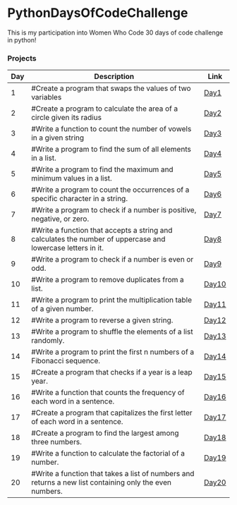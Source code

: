 # PythonDaysOfCodeChallenge

This is my participation into Women Who Code 30 days of code challenge in python!

### Projects

| Day | Description                                                          | Link                                                                                          |
| --- | -------------------------------------------------------------------- | --------------------------------------------------------------------------------------------- |
| 1   | #Create a program that swaps the values of two variables             | <a href="https://github.com/staceyjf/WWW_python_challenge/blob/main/challenges/challenge1.py">Day1</a> |
| 2   | #Create a program to calculate the area of a circle given its radius | <a href="https://github.com/staceyjf/WWW_python_challenge/blob/main/challenges/challenge2.py">Day2</a> |
| 3   | #Write a function to count the number of vowels in a given string | <a href="https://github.com/staceyjf/WWW_python_challenge/blob/main/challenges/challenge3.py">Day3</a> |
| 4   | #Write a program to find the sum of all elements in a list. | <a href="https://github.com/staceyjf/WWW_python_challenge/blob/main/challenges/challenge4.py">Day4</a> |
| 5  | #Write a program to find the maximum and minimum values in a list. | <a href="https://github.com/staceyjf/WWW_python_challenge/blob/main/challenges/challenge5.py">Day5</a> |
| 6   | #Write a program to count the occurrences of a specific character in a string. | <a href="https://github.com/staceyjf/WWW_python_challenge/blob/main/challenges/challenge6.py">Day6</a> |
| 7   | #Write a program to check if a number is positive, negative, or zero. | <a href="https://github.com/staceyjf/WWW_python_challenge/blob/main/challenges/challenge7.py">Day7</a> |
| 8  | #Write a function that accepts a string and calculates the number of uppercase and lowercase letters in it. | <a href="https://github.com/staceyjf/WWW_python_challenge/blob/main/challenges/challenge8.py">Day8</a> |
| 9 | #Write a program to check if a number is even or odd. | <a href="https://github.com/staceyjf/WWW_python_challenge/blob/main/challenges/challenge9.py">Day9</a> |
| 10 | #Write a program to remove duplicates from a list. | <a href="https://github.com/staceyjf/WWW_python_challenge/blob/main/challenges/challenge10.py">Day10</a> |
| 11  | #Write a program to print the multiplication table of a given number. | <a href="https://github.com/staceyjf/WWW_python_challenge/blob/main/challenges/challenge11.py">Day11</a> |
| 12  | #Write a program to reverse a given string. | <a href="https://github.com/staceyjf/WWW_python_challenge/blob/main/challenges/challenge12.py">Day12</a> |
| 13  | #Write a program to shuffle the elements of a list randomly. | <a href="https://github.com/staceyjf/WWW_python_challenge/blob/main/challenges/challenge13.py">Day13</a> |
| 14  | #Write a program to print the first n numbers of a Fibonacci sequence. | <a href="https://github.com/staceyjf/WWW_python_challenge/blob/main/challenges/challenge14.py">Day14</a> |
| 15  | #Create a program that checks if a year is a leap year. | <a href="https://github.com/staceyjf/WWW_python_challenge/blob/main/challenges/challenge15.py">Day15</a> |
| 16  | #Write a function that counts the frequency of each word in a sentence. | <a href="https://github.com/staceyjf/WWW_python_challenge/blob/main/challenges/challenge16.py">Day16</a> |
| 17  | #Create a program that capitalizes the first letter of each word in a sentence. | <a href="https://github.com/staceyjf/WWW_python_challenge/blob/main/challenges/challenge17.py">Day17</a> |
| 18  | #Create a program to find the largest among three numbers. | <a href="https://github.com/staceyjf/WWW_python_challenge/blob/main/challenges/challenge18.py">Day18</a> |
| 19  | #Write a function to calculate the factorial of a number. | <a href="https://github.com/staceyjf/WWW_python_challenge/blob/main/challenges/challenge19.py">Day19</a> |
| 20  | #Write a function that takes a list of numbers and returns a new list containing only the even numbers.| <a href="https://github.com/staceyjf/WWW_python_challenge/blob/main/challenges/challenge20.py">Day20</a> |